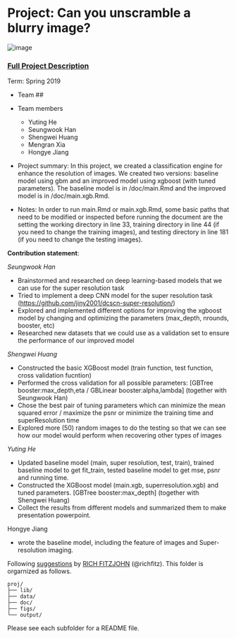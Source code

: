 # Project: Can you unscramble a blurry image? 
![image](figs/example.png)

### [Full Project Description](doc/project3_desc.md)

Term: Spring 2019

+ Team ##
+ Team members
	+ Yuting He
	+ Seungwook Han
	+ Shengwei Huang
	+ Mengran Xia
	+ Hongye Jiang

+ Project summary: In this project, we created a classification engine for enhance the resolution of images. We created two versions: baseline model using gbm and an improved model using xgboost (with tuned parameters). The baseline model is in /doc/main.Rmd and the improved model is in /doc/main.xgb.Rmd. 

+ Notes: In order to run main.Rmd or main.xgb.Rmd, some basic paths that need to be modified or inspected before running the document are the setting the working directory in line 33, training directory in line 44 (if you need to change the training images), and testing directory in line 181 (if you need to change the testing images).
	
**Contribution statement**:

*Seungwook Han*
* Brainstormed and researched on deep learning-based models that we can use for the super resolution task
* Tried to implement a deep CNN model for the super resolution task (https://github.com/jiny2001/dcscn-super-resolution/)
* Explored and implemented different options for improving the xgboost model by changing and optimizing the parameters (max_depth, nrounds, booster, etc)
* Researched new datasets that we could use as a validation set to ensure the performance of our improved model

*Shengwei Huang*
* Constructed the basic XGBoost model (train function, test function, cross validation fucntion)
* Performed the cross validation for all possible parameters: [GBTree booster:max_depth,eta / GBLinear booster:alpha,lambda] (together with Seungwook Han)
* Chose the best pair of tuning parameters which can minimize the mean squared error / maximize the psnr or minimize the training time and superResolution time
* Explored more (50) random images to do the testing so that we can see how our model would perform when recovering other types of images

*Yuting He*
* Updated baseline model (main, super resolution, test, train), trained baseline model to get fit_train, tested baseline model to get mse, psnr and running time.
* Constructed the XGBoost model (main.xgb, superresolution.xgb) and tuned parameters. [GBTree booster:max_depth] (together with Shengwei Huang)
* Collect the results from different models and summarized them to make presentation powerpoint.

Hongye Jiang 
* wrote the baseline model, including the feature of images and Super-resolution imaging.

Following [suggestions](http://nicercode.github.io/blog/2013-04-05-projects/) by [RICH FITZJOHN](http://nicercode.github.io/about/#Team) (@richfitz). This folder is orgarnized as follows.

```
proj/
├── lib/
├── data/
├── doc/
├── figs/
└── output/
```

Please see each subfolder for a README file.
